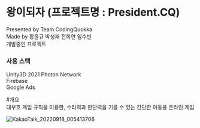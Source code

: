 # 왕이되자 (프로젝트명 : President.CQ)
Presented by Team CodingQuokka  
Made by 황윤규 박성재 전희연 임수빈  
개발중인 프로젝트  
  
  
### 사용 스택
Unity3D 2021
Photon Network  
Firebase  
Google Ads  
    
  
#개요  
대부호 게임 규칙을 이용한, 수리력과 판단력을 기를 수 있는 간단한 아동용 온라인 게임
  
![KakaoTalk_20220918_005413706](https://user-images.githubusercontent.com/75091031/190888704-0828897f-9310-4622-b461-6faf14936a24.jpg)
